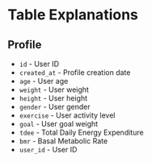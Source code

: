 # Table Explanations

## Profile

- `id` - User ID
- `created_at` - Profile creation date
- `age` - User age
- `weight` - User weight
- `height` - User height
- `gender` - User gender
- `exercise` - User activity level
- `goal` - User goal weight
- `tdee` - Total Daily Energy Expenditure
- `bmr` - Basal Metabolic Rate
- `user_id` - User ID
